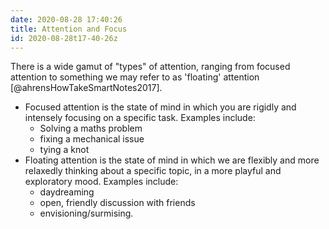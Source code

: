 ```yaml
---
date: 2020-08-28 17:40:26
title: Attention and Focus
id: 2020-08-28t17-40-26z
---
```


There is a wide gamut of "types" of attention, ranging from focused attention
to something we may refer to as 'floating' attention
[@ahrensHowTakeSmartNotes2017].

- Focused attention is the state of mind in which you are rigidly and intensely
  focusing on a specific task. Examples include:
  - Solving a maths problem
  - fixing a mechanical issue
  - tying a knot
- Floating attention is the state of mind in which we are flexibly and more
  relaxedly thinking about a specific topic, in a more playful and
  exploratory mood. Examples include:
  - daydreaming
  - open, friendly discussion with friends
  - envisioning/surmising.
